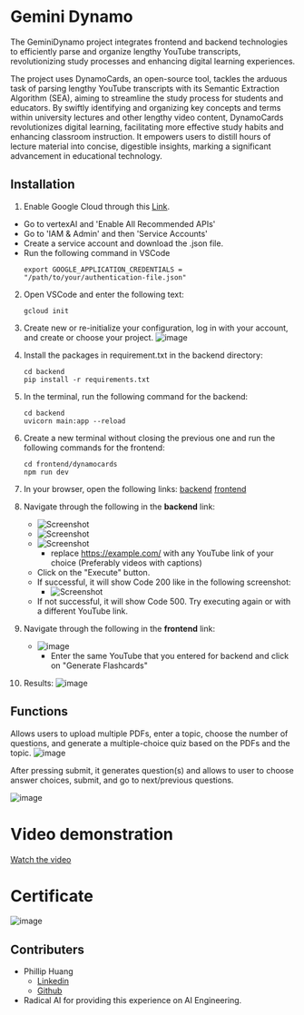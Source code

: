 # Gemini Dynamo
The GeminiDynamo project integrates frontend and backend technologies to efficiently parse and organize lengthy YouTube transcripts, revolutionizing study processes and enhancing digital learning experiences. 

The project uses DynamoCards, an open-source tool, tackles the arduous task of parsing lengthy YouTube transcripts with its Semantic Extraction Algorithm (SEA), aiming to streamline the study process for students and educators. By swiftly identifying and organizing key concepts and terms within university lectures and other lengthy video content, DynamoCards revolutionizes digital learning, facilitating more effective study habits and enhancing classroom instruction. It empowers users to distill hours of lecture material into concise, digestible insights, marking a significant advancement in educational technology.

## Installation

1. Enable Google Cloud through this [Link](https://cloud.google.com/cloud-console?utm_source=google&utm_medium=cpc&utm_campaign=na-US-all-en-dr-bkws-all-all-trial-e-dr-1707554&utm_content=text-ad-none-any-DEV_c-CRE_665735422256-ADGP_Hybrid%20%7C%20BKWS%20-%20MIX%20%7C%20Txt-Management%20Tools-Cloud%20Console-KWID_43700077225654741-kwd-55675752867&utm_term=KW_google%20cloud%20console-ST_google%20cloud%20console&gad_source=1&gclid=Cj0KCQiArrCvBhCNARIsAOkAGcXO2_affz2IH9q_ps1LDwrdsOe43AmOiJps1j9UK_ri0mnBWRd9eA0aApkNEALw_wcB&gclsrc=aw.ds).
- Go to vertexAI and 'Enable All Recommended APIs'
- Go to 'IAM & Admin' and then 'Service Accounts'
- Create a service account and download the .json file.
- Run the following command in VSCode
  ```
  export GOOGLE_APPLICATION_CREDENTIALS = "/path/to/your/authentication-file.json"
  ```

2. Open VSCode and enter the following text:
   ```
   gcloud init
   ```

3. Create new or re-initialize your configuration, log in with your account, and create or choose your project.
   ![image](https://github.com/philliphjhuang/RadicalX/assets/30792325/6e345325-36fb-4ba8-b65a-82d2cb023294)

4. Install the packages in requirement.txt in the backend directory:
   ```
   cd backend
   pip install -r requirements.txt
   ```
   
5. In the terminal, run the following command for the backend:
   ```
   cd backend
   uvicorn main:app --reload
   ```
   
6. Create a new terminal without closing the previous one and run the following commands for the frontend:
   ```
   cd frontend/dynamocards
   npm run dev
   ```
   
7. In your browser, open the following links:
   [backend](http://127.0.0.1:8000/docs)
   [frontend](http://localhost:5173/)

8. Navigate through the following in the **backend** link:
   - ![Screenshot](https://github.com/philliphjhuang/GeminiDynamo/assets/30792325/db3f5e52-9cdc-48d7-a262-1f458ee88604)
   - ![Screenshot](https://github.com/philliphjhuang/GeminiDynamo/assets/30792325/8657e37b-bc1f-4adb-bd90-0d62d84ecdc7)
   - ![Screenshot](https://github.com/philliphjhuang/GeminiDynamo/assets/30792325/4ba12f12-1441-45b8-aa6c-b1df5ea33d84)
     - replace https://example.com/ with any YouTube link of your choice (Preferably videos with captions)
   - Click on the "Execute" button.
   - If successful, it will show Code 200 like in the following screenshot:
     - ![Screenshot](https://github.com/philliphjhuang/GeminiDynamo/assets/30792325/985dcb5f-eccb-4ecc-a289-e5c634fc8791)
   - If not successful, it will show Code 500. Try executing again or with a different YouTube link.

9. Navigate through the following in the **frontend** link:
   - ![image](https://github.com/philliphjhuang/GeminiDynamo/assets/30792325/3a0050cf-4e47-45db-960d-233e1c34aa83)
     - Enter the same YouTube that you entered for backend and click on "Generate Flashcards"

10. Results:
    ![image](https://github.com/philliphjhuang/GeminiDynamo/assets/30792325/306f6118-832c-403e-828a-0da8371dbc68)



   
   


## Functions
Allows users to upload multiple PDFs, enter a topic, choose the number of questions, and generate a multiple-choice quiz based on the PDFs and the topic.
![image](https://github.com/philliphjhuang/GeminiQuizify/assets/30792325/001ddd74-2e66-44bd-b98b-a87cda062d0d)

After pressing submit, it generates question(s) and allows to user to choose answer choices, submit, and go to next/previous questions.

![image](https://github.com/philliphjhuang/GeminiQuizify/assets/30792325/a4b8602e-81e1-455c-b19a-e139f2be3055)

# Video demonstration
[Watch the video](https://www.loom.com/share/e36fc7013b0b4a138ffb630db3ed7cfe?sid=2d31deb6-960b-4b7a-ac35-c082e96ea4ae)

# Certificate
![image](https://github.com/philliphjhuang/GeminiQuizify/assets/30792325/12c1c88c-9ef9-47e6-ab77-0b5e207bfb9c)

## Contributers
- Phillip Huang
  - [Linkedin](https://www.linkedin.com/in/phillip-huang-449b64229/)
  - [Github](https://github.com/philliphjhuang)
- Radical AI for providing this experience on AI Engineering.
